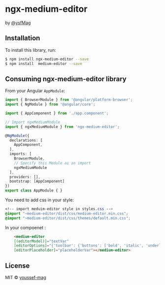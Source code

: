 # ngx-medium-editor

by [@ysfMag](https://twitter.com/ysfMag)

## Installation

To install this library, run:

```bash
$ npm install ngx-medium-editor --save
$ npm install  medium-editor --save
```

## Consuming ngx-medium-editor library


From your Angular `AppModule`:

```typescript
import { BrowserModule } from '@angular/platform-browser';
import { NgModule } from '@angular/core';

import { AppComponent } from './app.component';

// Import ngxMediumModule
import { ngxMediumModule } from 'ngx-medium-editor';

@NgModule({
  declarations: [
    AppComponent,
  ],
  imports: [
    BrowserModule,
    // Specify this Module as an import
    ngxMediumModule
  ],
  providers: [],
  bootstrap: [AppComponent]
})
export class AppModule { }
```

You need to add css in your style:

```css
<!-- import meduim-editor style in styles.css -->
@import "~medium-editor/dist/css/medium-editor.min.css";
@import "~medium-editor/dist/css/themes/default.min.css"; 
```



In your compoenet :


```HTML
    <medium-editor
    [(editorModel)]="textVar"
    [editorOptions]="{'toolbar': {'buttons': ['bold', 'italic', 'underline', 'h1', 'h2', 'h3']}}"
    [editorPlaceholder]="placeholderVar"></medium-editor>
```




## License

MIT © [youssef-mag](mailto:youssefmaghzaz@gmail.com)
